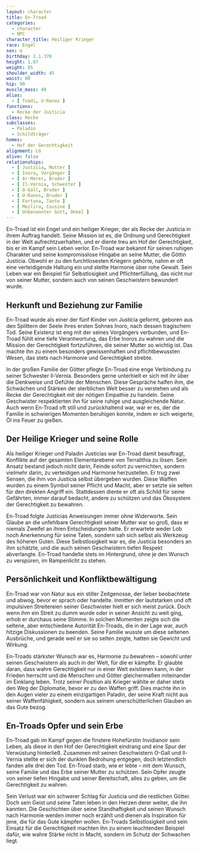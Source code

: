 ```yaml
---
layout: character
title: En-Troad
categories:
  - character
  - NPC
character_title: Heiliger Krieger
race: Engel
sex: m
birthday: 1.1.370
height: 1.87
weight: 85
shoulder_width: 45
waist: 80
hip: 90
muscle_mass: 40
alias:
  - [ Toadi, U-Ranos ]
functions:
  - Recke der Justicia
class: Recke
subclasses:
  - Paladin
  - Schildträger
homes:
  - Hof der Gerechtigkeit
alignment: LG
alive: false
relationships:
  - [ Justicia, Mutter ]
  - [ Inoro, Vorgänger ]
  - [ Ar-Merer, Bruder ]
  - [ Il-Vernia, Schwester ]
  - [ O-Gall, Bruder ]
  - [ U-Ranos, Bruder ]
  - [ Fortuna, Tante ]
  - [ Meilira, Cousine ]
  - [ Unbenannter Gott, Onkel ]
---
```


En-Troad ist ein Engel und ein heiliger Krieger, der als Recke der Justicia in ihrem Auftrag handelt. Seine Mission ist
es, die Ordnung und Gerechtigkeit in der Welt aufrechtzuerhalten, und er diente treu am Hof der Gerechtigkeit, bis er im
Kampf sein Leben verlor. En-Troad war bekannt für seinen ruhigen Charakter und seine kompromisslose Hingabe an seine
Mutter, die Göttin Justicia. Obwohl er zu den furchtlosesten Kriegern gehörte, nahm er oft eine verteidigende Haltung
ein und stellte Harmonie über rohe Gewalt. Sein Leben war ein Beispiel für Selbstlosigkeit und Pflichterfüllung, das
nicht nur von seiner Mutter, sondern auch von seinen Geschwistern bewundert wurde.

<!--more-->

## Herkunft und Beziehung zur Familie

En-Troad wurde als einer der fünf Kinder von Justicia geformt, geboren aus den Splittern der Seele ihres ersten Sohnes
Inoro, nach dessen tragischem Tod. Seine Existenz ist eng mit der seines Vorgängers verbunden, und En-Troad fühlt eine
tiefe Verantwortung, das Erbe Inoros zu wahren und die Mission der Gerechtigkeit fortzuführen, die seiner Mutter so
wichtig ist. Das machte ihn zu einem besonders gewissenhaften und pflichtbewussten Wesen, das stets nach Harmonie und
Gerechtigkeit strebte.

In der großen Familie der Götter pflegte En-Troad eine enge Verbindung zu seiner Schwester Il-Vernia. Besonders gerne
unterhielt er sich mit ihr über die Denkweise und Gefühle der Menschen. Diese Gespräche halfen ihm, die Schwächen und
Stärken der sterblichen Welt besser zu verstehen und als Recke der Gerechtigkeit mit der nötigen Empathie zu handeln.
Seine Geschwister respektierten ihn für seine ruhige und ausgleichende Natur. Auch wenn En-Troad oft still und
zurückhaltend war, war er es, der die Familie in schwierigen Momenten beruhigen konnte, indem er sich weigerte, Öl ins
Feuer zu gießen.

## Der Heilige Krieger und seine Rolle

Als heiliger Krieger und Paladin Justicias war En-Troad damit beauftragt, Konflikte auf der gesamten Elementarebene von
Terralithia zu lösen. Sein Ansatz bestand jedoch nicht darin, Feinde sofort zu vernichten, sondern vielmehr darin, zu
verteidigen und Harmonie herzustellen. Er trug zwei Sensen, die ihm von Justicia selbst übergeben wurden. Diese Waffen
wurden zu einem Symbol seiner Pflicht und Macht, aber er setzte sie selten für den direkten Angriff ein. Stattdessen
diente er oft als Schild für seine Gefährten, immer darauf bedacht, andere zu schützen und das Ökosystem der
Gerechtigkeit zu bewahren.

En-Troad folgte Justicias Anweisungen immer ohne Widerworte. Sein Glaube an die unfehlbare Gerechtigkeit seiner Mutter
war so groß, dass er niemals Zweifel an ihren Entscheidungen hatte. Er erwartete weder Lob noch Anerkennung für seine
Taten, sondern sah sich selbst als Werkzeug des höheren Guten. Diese Selbstlosigkeit war es, die Justicia besonders an
ihm schätzte, und die auch seinen Geschwistern tiefen Respekt abverlangte. En-Troad handelte stets im Hintergrund, ohne
je den Wunsch zu verspüren, im Rampenlicht zu stehen.

## Persönlichkeit und Konfliktbewältigung

En-Troad war von Natur aus ein stiller Zeitgenosse, der lieber beobachtete und abwog, bevor er sprach oder handelte.
Inmitten der lautstarken und oft impulsiven Streitereien seiner Geschwister hielt er sich meist zurück. Doch wenn ihm
ein Streit zu dumm wurde oder in seiner Ansicht zu weit ging, erhob er durchaus seine Stimme. In solchen Momenten zeigte
sich die seltene, aber entschiedene Autorität En-Troads, die in der Lage war, auch hitzige Diskussionen zu beenden.
Seine Familie wusste um diese seltenen Ausbrüche, und gerade weil er sie so selten zeigte, hatten sie Gewicht und
Wirkung.

En-Troads stärkster Wunsch war es, Harmonie zu bewahren – sowohl unter seinen Geschwistern als auch in der Welt, für die
er kämpfte. Er glaubte daran, dass wahre Gerechtigkeit nur in einer Welt existieren kann, in der Frieden herrscht und
die Menschen und Götter gleichermaßen miteinander im Einklang leben. Trotz seiner Position als Krieger wählte er daher
stets den Weg der Diplomatie, bevor er zu den Waffen griff. Dies machte ihn in den Augen vieler zu einem einzigartigen
Paladin, der seine Kraft nicht aus seiner Waffenfähigkeit, sondern aus seinem unerschütterlichen Glauben an das Gute
bezog.

## En-Troads Opfer und sein Erbe

En-Troad gab im Kampf gegen die finstere Hohefürstin Invidianoir sein Leben, als diese in den Hof der Gerechtigkeit
eindrang und eine Spur der Verwüstung hinterließ. Zusammen mit seinen Geschwistern O-Gall und Il-Vernia stellte er sich
der dunklen Bedrohung entgegen, doch letztendlich fanden alle drei den Tod. En-Troad starb, wie er lebte – mit dem
Wunsch, seine Familie und das Erbe seiner Mutter zu schützen. Sein Opfer zeugte von seiner tiefen Hingabe und seiner
Bereitschaft, alles zu geben, um die Gerechtigkeit zu wahren.

Sein Verlust war ein schwerer Schlag für Justicia und die restlichen Götter. Doch sein Geist und seine Taten leben in
den Herzen derer weiter, die ihn kannten. Die Geschichten über seine Standhaftigkeit und seinen Wunsch nach Harmonie
werden immer noch erzählt und dienen als Inspiration für jene, die für das Gute kämpfen wollen. En-Troads
Selbstlosigkeit und sein Einsatz für die Gerechtigkeit machten ihn zu einem leuchtenden Beispiel dafür, wie wahre Stärke
nicht in Macht, sondern im Schutz der Schwachen liegt.